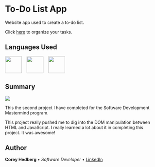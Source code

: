 # To-Do List App

Website app used to create a to-do list.

Click [here](https://coreyhedberg.github.io/to_do_app/) to organize your tasks.

## Languages Used

<image src="media/html.svg" width="55">&nbsp; &nbsp; <image src="media/css.svg" width="55">&nbsp; &nbsp; <image src="media/js.svg" width="55">

## Summary

<image src="media/readme_screenshot.png">

This the second project I have completed for the Software Development Mastermind program.

This project really pushed me to dig into the DOM manipulation between HTML and JavaScript. I really learned a lot about it in completing this project. It was awesome!

## Author

**Corey Hedberg** &bull; _Software Developer_ &bull; [LinkedIn](https://www.linkedin.com/in/coreyhedberg/)
